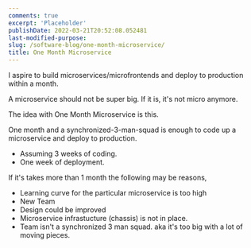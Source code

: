 ```yaml
---
comments: true
excerpt: 'Placeholder'
publishDate: 2022-03-21T20:52:08.052481
last-modified-purpose:
slug: /software-blog/one-month-microservice/
title: One Month Microservice
---
```


I aspire to build microservices/microfrontends and deploy to production within a month.

A microservice should not be super big. If it is, it's not micro anymore.

The idea with One Month Microservice is this.

One month and a synchronized-3-man-squad is enough to code up a microservice and deploy to production.

- Assuming 3 weeks of coding.
- One week of deployment.

If it's takes more than 1 month the following may be reasons,

- Learning curve for the particular microservice is too high
- New Team
- Design could be improved
- Microservice infrastucture (chassis) is not in place.
- Team isn't a synchronized 3 man squad. aka it's too big with a lot of moving pieces.
